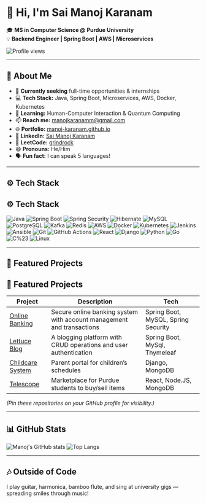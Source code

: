 # 👋 Hi, I'm Sai Manoj Karanam  

🎓 **MS in Computer Science @ Purdue University**  
💡 **Backend Engineer | Spring Boot | AWS | Microservices**  

![Profile views](https://komarev.com/ghpvc/?username=manoj-karanam&color=blue)

---

## 🔹 About Me  

- 🔭 **Currently seeking** full-time opportunities & internships  
- 💻 **Tech Stack:** Java, Spring Boot, Microservices, AWS, Docker, Kubernetes  
- 🌱 **Learning:** Human-Computer Interaction & Quantum Computing  
- 📫 **Reach me:** [manojkaranamm@gmail.com](mailto:manojkaranamm@gmail.com)  
- 🌐 **Portfolio:** [manoj-karanam.github.io](https://manoj-karanam.github.io)  
- 💼 **LinkedIn:** [Sai Manoj Karanam](https://www.linkedin.com/in/sai-manoj-karanam)  
- 🧩 **LeetCode:** [grindrock](https://leetcode.com/grindrock/)  
- 😄 **Pronouns:** He/Him  
- 🗣️ **Fun fact:** I can speak 5 languages!  

---

## ⚙️ Tech Stack  

## ⚙️ Tech Stack  

![Java](https://img.shields.io/badge/Java-ED8B00?style=for-the-badge&logo=openjdk&logoColor=white)
![Spring Boot](https://img.shields.io/badge/Spring_Boot-6DB33F?style=for-the-badge&logo=springboot&logoColor=white)
![Spring Security](https://img.shields.io/badge/Spring%20Security-6DB33F?style=for-the-badge&logo=springsecurity&logoColor=white)
![Hibernate](https://img.shields.io/badge/Hibernate-59666C?style=for-the-badge&logo=hibernate&logoColor=white)
![MySQL](https://img.shields.io/badge/MySQL-4479A1?style=for-the-badge&logo=mysql&logoColor=white)
![PostgreSQL](https://img.shields.io/badge/PostgreSQL-316192?style=for-the-badge&logo=postgresql&logoColor=white)
![Kafka](https://img.shields.io/badge/Apache%20Kafka-231F20?style=for-the-badge&logo=apachekafka&logoColor=white)
![Redis](https://img.shields.io/badge/Redis-DC382D?style=for-the-badge&logo=redis&logoColor=white)
![AWS](https://img.shields.io/badge/AWS-232F3E?style=for-the-badge&logo=amazonaws&logoColor=white)
![Docker](https://img.shields.io/badge/Docker-2496ED?style=for-the-badge&logo=docker&logoColor=white)
![Kubernetes](https://img.shields.io/badge/Kubernetes-326CE5?style=for-the-badge&logo=kubernetes&logoColor=white)
![Jenkins](https://img.shields.io/badge/Jenkins-D24939?style=for-the-badge&logo=jenkins&logoColor=white)
![Ansible](https://img.shields.io/badge/Ansible-EE0000?style=for-the-badge&logo=ansible&logoColor=white)
![Git](https://img.shields.io/badge/Git-F05032?style=for-the-badge&logo=git&logoColor=white)
![GitHub Actions](https://img.shields.io/badge/GitHub%20Actions-2088FF?style=for-the-badge&logo=githubactions&logoColor=white)
![React](https://img.shields.io/badge/React-20232A?style=for-the-badge&logo=react&logoColor=61DAFB)
![Django](https://img.shields.io/badge/Django-092E20?style=for-the-badge&logo=django&logoColor=white)
![Python](https://img.shields.io/badge/Python-3776AB?style=for-the-badge&logo=python&logoColor=white)
![Go](https://img.shields.io/badge/Go-00ADD8?style=for-the-badge&logo=go&logoColor=white)
![C%23](https://img.shields.io/badge/C%23-239120?style=for-the-badge&logo=c-sharp&logoColor=white)
![Linux](https://img.shields.io/badge/Linux-FCC624?style=for-the-badge&logo=linux&logoColor=black)


---

## 🚀 Featured Projects  

## 🚀 Featured Projects  

| Project | Description | Tech |
|---------|-------------|------|
| [Online Banking](https://github.com/OnlineBankingSystem) | Secure online banking system with account management and transactions | Spring Boot, MySQL, Spring Security |
| [Lettuce Blog](https://github.com/manoj-karanam/springboot-blog-webapp) | A blogging platform with CRUD operations and user authentication | Spring Boot, MySql, Thymeleaf |
| [Childcare System](https://github.com/manoj-karanam/ACS567-group5-backendApp) | Parent portal for children’s schedules | Django, MongoDB |
| [Telescope](https://github.com/manoj-karanam/Telescope) | Marketplace for Purdue students to buy/sell items | React, Node.JS, MongoDB |




*(Pin these repositories on your GitHub profile for visibility.)*

---

## 📊 GitHub Stats  

![Manoj's GitHub stats](https://github-readme-stats.vercel.app/api?username=manoj-karanam&show_icons=true&theme=radical)
![Top Langs](https://github-readme-stats.vercel.app/api/top-langs/?username=manoj-karanam&layout=compact&theme=radical)

---

## 🎶 Outside of Code  

I play guitar, harmonica, bamboo flute, and sing at university gigs — spreading smiles through music!
